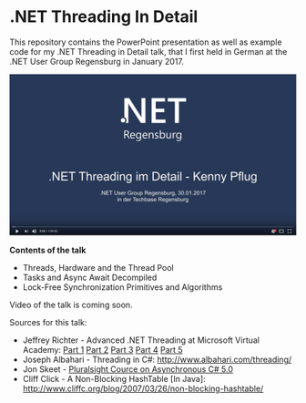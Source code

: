 # .NET Threading In Detail
This repository contains the PowerPoint presentation as well as example code for my .NET Threading in Detail talk, that I first held in German at the .NET User Group Regensburg in January 2017.

[![Video of the talk](https://github.com/feO2x/NetThreadingInDetail/blob/master/images/video-thumbnail.png)](https://youtu.be/Le3w51xV3f8)

**Contents of the talk**
 * Threads, Hardware and the Thread Pool
 * Tasks and Async Await Decompiled
 * Lock-Free Synchronization Primitives and Algorithms

Video of the talk is coming soon.

Sources for this talk:
 * Jeffrey Richter - Advanced .NET Threading at Microsoft Virtual Academy: [Part 1](https://mva.microsoft.com/en-US/training-courses/advanced-net-threading-part-1-thread-fundamentals-16656) [Part 2](https://mva.microsoft.com/en-US/training-courses/advanced-net-threading-part-2-computebound-async-operations-16658) [Part 3](https://mva.microsoft.com/en-US/training-courses/advanced-net-threading-part-3-iobound-async-operations-16659) [Part 4](https://mva.microsoft.com/en-US/training-courses/advanced-net-threading-part-4-thread-synchronization-primitives-16660) [Part 5](https://mva.microsoft.com/en-US/training-courses/advanced-net-threading-part-5-thread-synchronization-locks-16661)
 * Joseph Albahari - Threading in C#: http://www.albahari.com/threading/
 * Jon Skeet - [Pluralsight Cource on Asynchronous C# 5.0](https://app.pluralsight.com/library/courses/skeet-async/table-of-contents)
 * Cliff Click - A Non-Blocking HashTable [In Java]: http://www.cliffc.org/blog/2007/03/26/non-blocking-hashtable/
